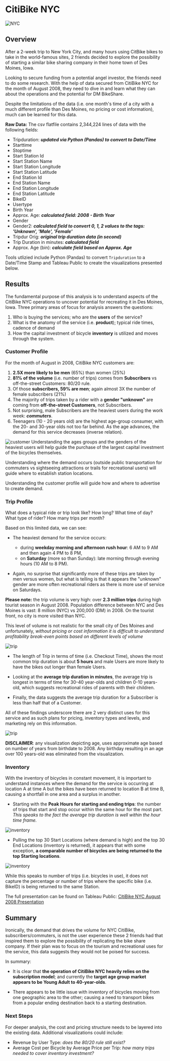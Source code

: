 # CitiBike NYC
![NYC](./images/header.png)

## Overview
After a 2-week trip to New York City, and many hours using CitBike bikes to take in the world-famous sites, 2 friends decided to explore the possibility of starting a similar bike sharing company in their home town of Des Moines, Iowa. 

Looking to secure funding from a potential angel investor, the friends need to do some research.  With the help of data secured from CitiBike NYC for the month of August 2008, they need to dive in and learn what they can about the operations and the potential for DM BikeShare.

Despite the limitations of the data (i.e. one month's time of a city with a much different profile than Des Moines, no pricing or cost information), much can be learned for this data.

**Raw Data:** 
The csv flatfile contains 2,344,224 lines of data with the following fields:

* Tripduration: ***updated via Python (Pandas) to convert to Date/Time***
* Starttime
* Stoptime
* Start Station Id
* Start Station Name
* Start Station Longitude
* Start Station Latitude
* End Station Id
* End Station Name
* End Station Longitude
* End Station Latitude
* BikeID
* Usertype
* Birth Year
* Approx. Age: ***calculated field: 2008 - Birth Year*** 
* Gender
* Gender2: ***calculated field to convert 0, 1, 2 values to the tags: 'Unknown', 'Male', 'Female'***
* Tripdur Orig: ***original trip duration data (in second)***
* Trip Duration in minutes: ***calculated field***
* Approx. Age (bin): ***calculate field based on Approx. Age***

Tools utlizied include Python (Pandas) to convert ```Tripduration``` to a Date/Time Stamp and Tableau Public to create the visualizations presented below.

## Results
The fundamental purpose of this analysis is to understand aspects of the CitiBike NYC operations to uncover potential for recreating it in Des Moines, Iowa.  Three primary areas of focus for analysis answers the questions:

1. Who is buying the services; who are the **users** of the service?
2. What is the anatomy of the service (i.e. **product**); typical ride times, cadence of demand
3. How the capital investment of bicycle **inventory** is utilized and moves through the system.


### Customer Profile
For the month of August in 2008, CitiBike NYC customers are:

1. **2.5X more likely to be men** (65%) than women (25%)
2. **81% of the volume** (i.e. number of trips) comes from **Subscribers** vs off-the-street Customers: 80/20 rule.
3. Of those **subscribers, 59% are men**; again almost 3X the number of female subscribers (21%)
4. The majority of trips taken by a rider with a **gender "unknown"** are coming from **off-the-street Customers**, not Subscribers.
5. Not surprising, male Subscribers are the heaviest users during the work week: ***commuters***.
6. Teenagers (10 - 20 years old) are the highest age-group consumer, with the 20- and 30-year olds not too far behind.  As the age advances, the demand for this service decreases (inverse relation). 


![customer](./images/customers_citibike.png)
Understanding the ages groups and the genders of the heaviest users will help guide the purchase of the largest capital investment of the bicycles themselves.  

Understanding where the demand occurs (outside public transportation for commuters vs sightseeing attractions or trails for recreational users) will guide where to establish station locations.

Understanding the customer profile will guide how and where to advertise to create demand.

### Trip Profile
What does a typical ride or trip look like?  How long? What time of day? What type of rider? How many trips per month?

Based on this limited data, we can see:

* The heaviest demand for the service occurs: 
	* during **weekday morning and afternoon rush hour**: 6 AM to 9 AM and then again 4 PM to 8 PM,
	* on **Saturday** (more so than Sunday): late morning through evening hours (10 AM to 8 PM).

* Again, no surprise that significantly more of these trips are taken by men versus women, but what is telling is that it appears the "unknown" gender are more often recreational riders as there is more use of service on Saturdays. 

**Please note:** the trip volume is very high: over **2.3 million trips** during high tourist season in August 2008. Population difference between NYC and Des Moines is vast: 8 million (NYC) vs 200,000 (DM) in 2008.  On the tourist front, no city is more visited than NYC.

This level of volume is not realistic for the small city of Des Moines and unfortunately, *without pricing or cost information it is difficult to understand profitability break-even points based on different levels of volume*

![trip](./images/trip_citibike.png) 

* The length of Trip in terms of time (i.e. Checkout Time), shows the most common trip duration is about **5 hours** and male Users are more likely to have the bikes out longer than female Users.

* Looking at the **average trip duration in minutes**, the average trip is longest in terms of time for 30-40 year-olds and children 0-10 years-old, which suggests recreational rides of parents with their children.  

* Finally, the data suggests the average trip duration for a Subscriber is less than half that of a Customer.  

All of these findings underscore there are 2 very distinct uses for this service and as such plans for pricing, inventory types and levels, and marketing rely on this information.

![trip](./images/trip_citibike2.png)

**DISCLAIMER**: any visualization depicting age, uses approximate age based on number of years from birthdate to 2008.  Any birthday resulting in an age over 100 years-old was eliminated from the visualization.

### Inventory
With the inventory of bicycles in constant movement, it is important to understand instances where the demand for the service is occurring at location A at time A but the bikes have been returned to location B at time B, causing a shortfall in one area and a surplus in another.

* Starting with the **Peak Hours for starting and ending trips**: the number of trips that start and stop occur within the same hour for the most part.  *This speaks to the fact the average trip duration is well within the hour time frame.*

![inventory](./images/inventory_citibike.png)

* Pulling the top 30 Start Locations (where demand is high) and the top 30 End Locations (inventory is returned), it appears that with some exception, **a comparable number of bicycles are being returned to the top Starting locations**.

![inventory](./images/inventory_citibike2.png)

While this speaks to number of trips (i.e. bicycles in use), it does not capture the percentage or number of trips where the specific bike (i.e. BikeID) is being returned to the same Station. 



The full presentation can be found on Tableau Public:  [CitiBike NYC August 2008 Presentation](https://public.tableau.com/profile/maggie.mcphail#!/vizhome/CitiBike_Challenge_16099827424670/Story1?publish=yes)


## Summary
Ironically, the demand that drives the volume for NYC CitiBike, subscribers/commuters, is not the user experience these 2 friends had that inspired them to explore the possibility of replicating the bike share company.  If their plan was to focus on the tourism and recreational uses for the service, this data suggests they would not be poised for success.

In summary:

* It is clear that **the operation of CitiBike NYC heavily relies on the subscription model**; and currently the **target age group market appears to be Young Adult to 40-year-olds**. 

* There appears to be little issue with inventory of bicycles moving from one geographic area to the other; causing a need to transport bikes from a popular ending destination back to a starting destination.

### Next Steps
For deeper analysis, the cost and pricing structure needs to be layered into the existing data.  Additional visualizations could include:

* Revenue by User Type: *does the 80/20 rule still exist?* 
* Average Cost per Bicycle by Average Price per Trip: *how many trips needed to cover inventory investment?*




